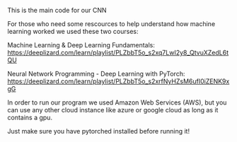 This is the main code for our CNN

For those who need some rescources to help understand how machine learning 
worked we used these two courses:

Machine Learning & Deep Learning Fundamentals:
https://deeplizard.com/learn/playlist/PLZbbT5o_s2xq7LwI2y8_QtvuXZedL6tQU

Neural Network Programming - Deep Learning with PyTorch:
https://deeplizard.com/learn/playlist/PLZbbT5o_s2xrfNyHZsM6ufI0iZENK9xgG

In order to run our program we used Amazon Web Services (AWS), but you can use any other
cloud instance like azure or google cloud as long as it contains a gpu.

Just make sure you have pytorched installed before running it!
